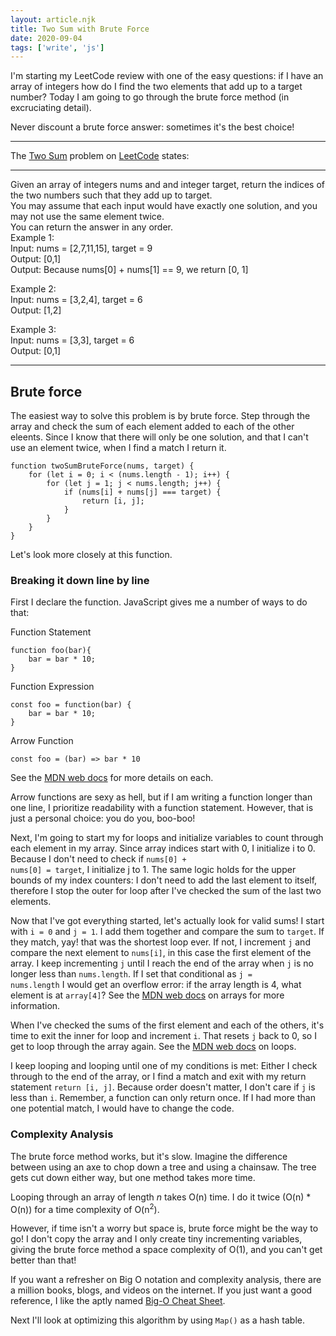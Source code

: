 ```yaml
---
layout: article.njk
title: Two Sum with Brute Force
date: 2020-09-04
tags: ['write', 'js']
---
```


I'm starting my LeetCode review with one of the easy questions: if I have an array of integers how do I find the two elements that add up to a target number? Today I am going to go through the brute force method (in excruciating detail).  

Never discount a brute force answer: sometimes it's the best choice!

<!-- excerpt -->

---

The [Two Sum](https://leetcode.com/problems/two-sum/) problem on [LeetCode](https://leetcode.com/) states: 

---

Given an array of integers nums and and integer target, return the indices of the two numbers such that they add up to target.  
You may assume that each input would have exactly one solution, and you  may not use the same element twice.  
You can return the answer in any order.  
Example 1:  
Input: nums = [2,7,11,15], target = 9  
Output: [0,1]  
Output: Because nums[0] + nums[1] == 9, we return [0, 1]  

Example 2:  
Input: nums = [3,2,4], target = 6  
Output: [1,2]  

Example 3:  
Input: nums = [3,3], target = 6  
Output: [0,1]  

---

## Brute force

The easiest way to solve this problem is by brute force. Step through the array and check the sum of each element added to each of the other eleents. Since I know that there will only be one solution, and that I can't use an element twice, when I find a match I return it.  

    function twoSumBruteForce(nums, target) {
        for (let i = 0; i < (nums.length - 1); i++) {
            for (let j = 1; j < nums.length; j++) {
                if (nums[i] + nums[j] === target) {
                    return [i, j];
                }
            }
        }
    }  
  
Let's look more closely at this function.  

### Breaking it down line by line

First I declare the function. JavaScript gives me a number of ways to do that:  

Function Statement  

    function foo(bar){
        bar = bar * 10;
    }  

Function Expression  

    const foo = function(bar) {
        bar = bar * 10;
    }  

Arrow Function  

    const foo = (bar) => bar * 10  

See the [MDN web docs](https://developer.mozilla.org/en-US/docs/Web/JavaScript/Reference/Statements/function) for more details on each.  

Arrow functions are sexy as hell, but if I am writing a function longer than one line, I prioritize readability with a function statement. However, that is just a personal choice: you do you, boo-boo!  

Next, I'm going to start my for loops and initialize variables to count through each element in my array. Since array indices start with 0, I initialize i to 0. Because I don't need to check if <code>nums[0] + nums[0] = target</code>, I initialize j to 1. The same logic holds for the upper bounds of my index counters: I don't need to add the last element to itself, therefore I stop the outer for loop after I've checked the sum of the last two elements.  

Now that I've got everything started, let's actually look for valid sums! I start with <code>i = 0</code> and <code>j = 1</code>. I add them together and compare the sum to <code>target</code>. If they match, yay! that was the shortest loop ever. If not, I increment <code>j</code> and compare the next element to <code>nums[i]</code>, in this case the first element of the array. I keep incrementing <code>j</code> until I reach the end of the array when <code>j</code> is no longer less than <code>nums.length</code>. If I set that conditional as <code>j = nums.length</code> I would get an overflow error: if the array length is 4, what element is at <code>array[4]</code>? See the [MDN web docs](https://developer.mozilla.org/en-US/docs/Web/JavaScript/Reference/Global_Objects/Array) on arrays for more information.  

When I've checked the sums of the first element and each of the others, it's time to exit the inner for loop and increment <code>i</code>. That resets <code>j</code> back to 0, so I get to loop through the array again. See the [MDN web docs](https://developer.mozilla.org/en-US/docs/Learn/JavaScript/Building_blocks/Looping_code) on loops.  

I keep looping and looping until one of my conditions is met: Either I check through to the end of the array, or I find a match and exit with my return statement <code>return [i, j]</code>. Because order doesn't matter, I don't care if <code>j</code> is less than <code>i</code>. Remember, a function can only return once. If I had more than one potential match, I would have to change the code.  

### Complexity Analysis

The brute force method works, but it's slow. Imagine the difference between using an axe to chop down a tree and using a chainsaw. The tree gets cut down either way, but one method takes more time.  

Looping through an array of length *n* takes O(n) time. I do it twice (O(n) * O(n)) for a time complexity of O(n<sup>2</sup>).  

However, if time isn't a worry but space is, brute force might be the way to go! I don't copy the array and I only create tiny incrementing variables, giving the brute force method a space complexity of O(1), and you can't get better than that!  

If you want a refresher on Big O notation and complexity analysis, there are a million books, blogs, and videos on the internet. If you just want a good reference, I like the aptly named [Big-O Cheat Sheet](https://www.bigocheatsheet.com/).  

Next I'll look at optimizing this algorithm by using <code>Map()</code> as a hash table.  
